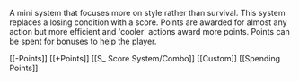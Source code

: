 A mini system that focuses more on style rather than survival. This system replaces a losing condition with a score. Points are awarded for almost any action but more efficient and 'cooler' actions award more points. Points can be spent for bonuses to help the player.

[[-Points]]
[[+Points]]
[[S_ Score System/Combo]]
[[Custom]]
[[Spending Points]]